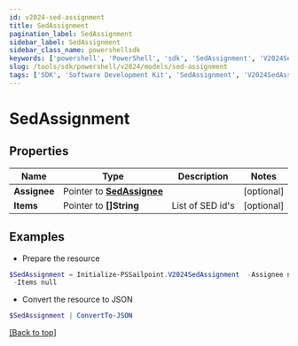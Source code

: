 ```yaml
---
id: v2024-sed-assignment
title: SedAssignment
pagination_label: SedAssignment
sidebar_label: SedAssignment
sidebar_class_name: powershellsdk
keywords: ['powershell', 'PowerShell', 'sdk', 'SedAssignment', 'V2024SedAssignment'] 
slug: /tools/sdk/powershell/v2024/models/sed-assignment
tags: ['SDK', 'Software Development Kit', 'SedAssignment', 'V2024SedAssignment']
---
```



# SedAssignment

## Properties

Name | Type | Description | Notes
------------ | ------------- | ------------- | -------------
**Assignee** |  Pointer to [**SedAssignee**](sed-assignee) |  | [optional] 
**Items** |  Pointer to **[]String** | List of SED id's | [optional] 

## Examples

- Prepare the resource
```powershell
$SedAssignment = Initialize-PSSailpoint.V2024SedAssignment  -Assignee null `
 -Items null
```

- Convert the resource to JSON
```powershell
$SedAssignment | ConvertTo-JSON
```


[[Back to top]](#) 

